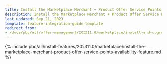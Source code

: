 ```yaml
---
title: Install the Marketplace Merchant + Product Offer Service Points Availability feature
description: Install the Marketplace Merchant + Product Offer Service Points Availability feature     
last_updated: Sep 21, 2023
template: feature-integration-guide-template
redirect_from:
- /docs/pbc/all/offer-management/202311.0/marketplace/install-and-upgrade/install-the-marketplace-merchant-product-offer-service-points-availability-feature.html
---
```


{% include pbc/all/install-features/202311.0/marketplace/install-the-marketplace-merchant-product-offer-service-points-availability-feature.md %} <!-- To edit, see /_includes/pbc/all/install-features/202311.0/marketplace/install-the-marketplace-merchant-product-offer-service-points-availability-feature.md -->
